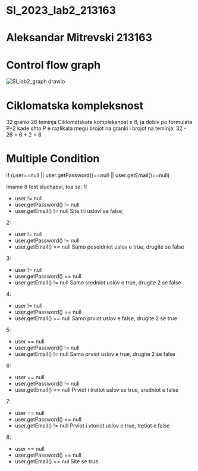# SI_2023_lab2_213163

# Aleksandar Mitrevski 213163

# Control flow graph

![SI_lab2_graph drawio](https://github.com/AleksandarTheGreat/SI_2023_lab2_213163/assets/126021512/8dad36ed-87f9-413b-bc62-ffe1c1238ecd)

# Ciklomatska kompleksnost
32 granki
26 teminja
Ciklomatskata kompleksnost e 8, ja dobiv po formulata P+2 kade shto P
e razlikata megu brojot na granki i brojot na teminja: 32 - 26 = 6 + 2 = 8

# Multiple Condition 
if (user==null || user.getPassword()==null || user.getEmail()==null)

Imame 8 test sluchaevi, toa se:
1: 
  - user != null
  - user.getPassword() != null
  - user.getEmail() != null
  Site tri uslovi se false;

2: 
  - user != null
  - user.getPassword() != null
  - user.getEmail() == null
  Samo poseldniot uslov e true, drugite se false

3: 
  - user != null
  - user.getPassword() == null
  - user.getEmail() != null
  Samo sredniot uslov e true, drugite 2 se false
  
4: 
  - user != null
  - user.getPassword() == null
  - user.getEmail() == null
  Samo prviot uslov e false, drugite 2 se true

5: 
  - user == null
  - user.getPassword() != null
  - user.getEmail() != null
  Samo prviot uslov e true, drugite 2 se false

6: 
  - user == null
  - user.getPassword() != null
  - user.getEmail() == null
  Prviot i tretiot uslov se true, sredniot e false

7: 
  - user == null
  - user.getPassword() == null
  - user.getEmail() != null
  Prviot i vtoriot uslov e true, tretiot e false

8: 
  - user == null
  - user.getPassword() == null
  - user.getEmail() == nul
  Site se true.
